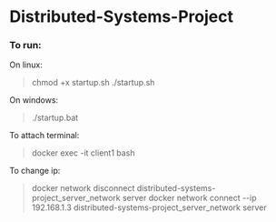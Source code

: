 # Distributed-Systems-Project


### To run:

On linux:

 >  chmod +x startup.sh
 > ./startup.sh

On windows:
 > ./startup.bat

To attach terminal:

 > docker exec -it client1 bash

To change ip:

 > docker network disconnect distributed-systems-project_server_network server
 > docker network connect --ip 192.168.1.3 distributed-systems-project_server_network server